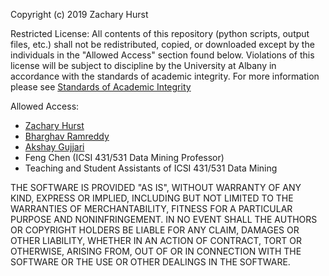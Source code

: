 Copyright (c) 2019 Zachary Hurst

Restricted License:
All contents of this repository (python scripts, output files, etc.) shall not be redistributed, copied, or downloaded except by the individuals in the "Allowed Access" section found below. 
Violations of this license will be subject to discipline by the University at Albany in accordance with the standards of academic integrity.
For more information please see [Standards of Academic Integrity](https://www.albany.edu/undergraduate_bulletin/regulations.html)

Allowed Access:
- [Zachary Hurst](https://github.com/zhurst31)
- [Bharghav Ramreddy](https://github.com/Bharghav-Baddam)
- [Akshay Gujjari](https://github.com/akshaygujjari)
- Feng Chen (ICSI 431/531 Data Mining Professor)
- Teaching and Student Assistants of ICSI 431/531 Data Mining

THE SOFTWARE IS PROVIDED "AS IS", WITHOUT WARRANTY OF ANY KIND, EXPRESS OR
IMPLIED, INCLUDING BUT NOT LIMITED TO THE WARRANTIES OF MERCHANTABILITY,
FITNESS FOR A PARTICULAR PURPOSE AND NONINFRINGEMENT. IN NO EVENT SHALL THE
AUTHORS OR COPYRIGHT HOLDERS BE LIABLE FOR ANY CLAIM, DAMAGES OR OTHER
LIABILITY, WHETHER IN AN ACTION OF CONTRACT, TORT OR OTHERWISE, ARISING FROM,
OUT OF OR IN CONNECTION WITH THE SOFTWARE OR THE USE OR OTHER DEALINGS IN THE
SOFTWARE.
